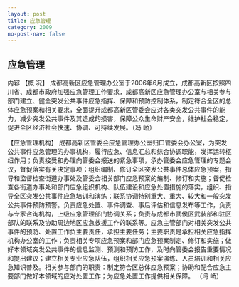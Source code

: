 ```yaml
---
layout: post
title: 应急管理
category: 2009
no-post-nav: false
---
```


##  应急管理

内容
【概  况】  成都高新区应急管理办公室于2006年6月成立，成都高新区按照四川省、成都市政府加强应急管理工作要求，成都高新区应急管理办公室与相关参与部门建立、健全突发公共事件应急指挥、保障和预防控制体系，制定符合全区的总体应急预案和相关要求，全面提升成都高新区管委会应对各类突发公共事件的能力，减少突发公共事件及其造成的损害，保障公众生命财产安全，维护社会稳定，促进全区经济社会快速、协调、可持续发展。（冯  峤）
 
【应急管理机构】  成都高新区管委会应急管理办公室归口管委会办公室，为突发公共事件应急管理的办事机构，履行应急、信息汇总和综合协调职能，发挥运转枢纽作用；负责接受和办理向管委会报送的紧急事项，承办管委会应急管理的专题会议，督促落实有关决定事项；组织编制、修订全区突发公共事件总体应急预案，指导和监督检查街道办事处及管委会相关部门应急预案的编制、修订和实施；督促检查各街道办事处和部门应急组织机构、队伍建设和应急处置措施的落实，组织、指导全区突发公共事件应急培训和演练；联系协调特别重大、重大、较大和一般突发公共事件预防预警。负责应急处置、事件调查、事后评估和信息发布等工作，负责与专家咨询机构，上级应急管理部门协调关系；负责与成都市武侯区武装部和驻区部队的联系及协助周边地区应急救援工作的联系等。应急主管部门对相关突发公共事件的预防、处置工作负主要责任，承担主要任务；主要职责是承担相关应急指挥机构办公室的工作；负责相关专项应急预案和部门应急预案制定、修订和实施；做好本领域突发公共事件的信息监测、预测和预防工作，及时向管委会报告重要情况和提出建议；建立相关专业应急队伍，组织相关应急预案演练、人员培训和相关应急知识普及。相关参与部门的职责：制定符合区总体应急预案；协助和配合应急主要部门做好本领域的应对处置工作；为应急处置工作提供相关保障。
（冯  峤）